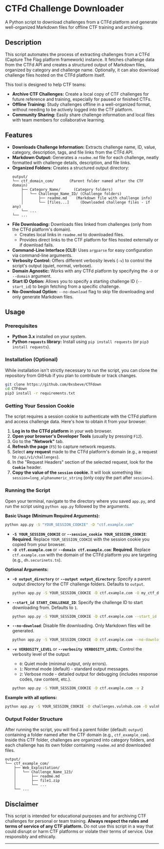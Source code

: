 # CTFd Challenge Downloader

A Python script to download challenges from a CTFd platform and generate well-organized Markdown files for offline CTF training and archiving.

## Description

This script automates the process of extracting challenges from a CTFd (Capture The Flag platform framework) instance. It fetches challenge data from the CTFd API and creates a structured output of Markdown files, organized by category and challenge name.  Optionally, it can also download challenge files hosted on the CTFd platform itself.

This tool is designed to help CTF teams:

*   **Archive CTF Challenges:**  Create a local copy of CTF challenges for future reference and training, especially for paused or finished CTFs.
*   **Offline Training:**  Study challenges offline in a well-organized format, without needing to be actively logged into the CTF platform.
*   **Community Sharing:**  Easily share challenge information and local files with team members for collaborative learning.

## Features

*   **Downloads Challenge Information:** Extracts challenge name, ID, value, category, description, tags, and file links from the CTFd API.
*   **Markdown Output:** Generates a `readme.md` file for each challenge, neatly formatted with challenge details, description, and file links.
*   **Organized Folders:** Creates a structured output directory:
    ```
    output/
    └── ctf_domain_com/       (Parent folder named after the CTF domain)
        ├── Category_Name/      (Category folders)
        │   └── Challenge_Name_ID/ (Challenge folders)
        │       ├── readme.md    (Markdown file with challenge info)
        │       └── [files...]     (Downloaded challenge files - if any)
        └── ...
    └── ...
    ```
*   **File Downloading:** Downloads files linked from challenges (only from the CTFd platform's domain).
    *   Creates local links in `readme.md` to downloaded files.
    *   Provides direct links to the CTF platform for files hosted externally or if download fails.
*   **Command-Line Interface (CLI):** Uses `argparse` for easy configuration via command-line arguments.
*   **Verbosity Control:** Offers different verbosity levels (`-v`) to control the script's output (quiet, normal, verbose).
*   **Domain Agnostic:** Works with any CTFd platform by specifying the `-D` or `--domain` argument.
*   **Start ID Option:** Allows you to specify a starting challenge ID (`--start_id`) to begin fetching from a specific challenge.
*   **No-Download Option:**  `--no-download` flag to skip file downloading and only generate Markdown files.

## Usage

### Prerequisites

*   **Python 3.x** installed on your system.
*   **Python `requests` library:** Install using `pip install requests` (or `pip3 install requests`).

### Installation (Optional)

While installation isn't strictly necessary to run the script, you can clone the repository from GitHub if you plan to contribute or track changes.

```bash
git clone https://github.com/0xsbeve/CTFdown
cd CTFdown 
pip3 install -r requirements.txt
```

### Getting Your Session Cookie

The script requires a session cookie to authenticate with the CTFd platform and access challenge data. Here's how to obtain it from your browser:

1.  **Log in to the CTFd platform** in your web browser.
2.  **Open your browser's Developer Tools** (usually by pressing `F12`).
3.  Go to the **"Network"** tab.
4.  **Refresh the page** (`F5`) to capture network requests.
5.  Select **any request** made to the CTFd platform's domain (e.g., a request to `/api/v1/challenges`).
6.  In the "Request Headers" section of the selected request, look for the **`Cookie`** header.
7.  **Copy the value of the `session` cookie.** It will look something like: `session=long_alphanumeric_string` (only copy the part after `session=`).

### Running the Script

Open your terminal, navigate to the directory where you saved `app.py`, and run the script using `python app.py` followed by the arguments.

**Basic Usage (Minimum Required Arguments):**

```bash
python app.py -S "YOUR_SESSION_COOKIE" -D "ctf.example.com"
```

*   **`-S YOUR_SESSION_COOKIE`** or **`--session_cookie YOUR_SESSION_COOKIE`**: **Required**. Replace `YOUR_SESSION_COOKIE` with the session cookie you copied from your browser.
*   **`-D ctf.example.com`** or **`--domain ctf.example.com`**: **Required**. Replace `ctf.example.com` with the domain of the CTFd platform you are targeting (e.g., `dh.securinets.tn`).

**Optional Arguments:**

*   **`-O output_directory`** or **`--output output_directory`**:  Specify a parent output directory for the CTF challenge folders. Defaults to `output`.
    ```bash
    python app.py -S YOUR_SESSION_COOKIE -D ctf.example.com -O my_ctf_data
    ```

*   **`--start_id START_CHALLENGE_ID`**: Specify the challenge ID to start downloading from. Defaults to `1`.
    ```bash
    python app.py -S YOUR_SESSION_COOKIE -D ctf.example.com --start_id 10
    ```

*   **`--no-download`**:  Disable file downloading. Only Markdown files will be generated.
    ```bash
    python app.py -S YOUR_SESSION_COOKIE -D ctf.example.com --no-download
    ```

*   **`-v VERBOSITY_LEVEL`** or **`--verbosity VERBOSITY_LEVEL`**: Control the verbosity level of the output:
    *   `0`: Quiet mode (minimal output, only errors).
    *   `1`: Normal mode (default) - standard output messages.
    *   `2`: Verbose mode - detailed output for debugging (includes response codes, raw content, etc.).
    ```bash
    python app.py -S YOUR_SESSION_COOKIE -D ctf.example.com -v 2
    ```

**Example with all options:**

```bash
python app.py -S YOUR_SESSION_COOKIE -D challenges.vulnhub.com -O vulnhub_ctf --start_id 5 --no-download -v 1
```

### Output Folder Structure

After running the script, you will find a parent folder (default: `output`) containing a folder named after the CTF domain (e.g., `ctf_example_com`). Inside this CTF folder, challenges are organized into category folders, and each challenge has its own folder containing `readme.md` and downloaded files.

```
output/
└── ctf_example_com/
    ├── Web_Exploitation/
    │   └── Challenge_Name_123/
    │       ├── readme.md
    │       ├── file1.zip
    │       └── ...
    └── ...
```





## Disclaimer

This script is intended for educational purposes and for archiving CTF challenges for personal or team training.  **Always respect the rules and terms of service of any CTF platform.**  Do not use this script in a way that could disrupt or harm CTF platforms or violate their terms of service. Use responsibly and ethically.

---

